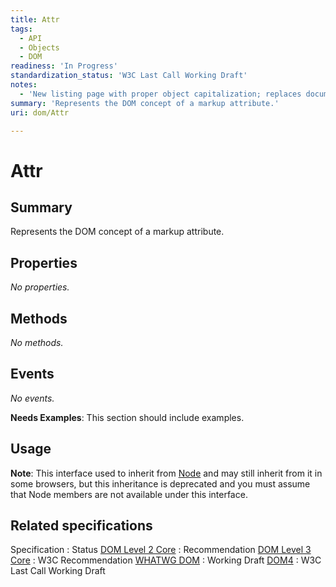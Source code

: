 ```yaml
---
title: Attr
tags:
  - API
  - Objects
  - DOM
readiness: 'In Progress'
standardization_status: 'W3C Last Call Working Draft'
notes:
  - 'New listing page with proper object capitalization; replaces document.'
summary: 'Represents the DOM concept of a markup attribute.'
uri: dom/Attr

---
```

# Attr

## Summary

Represents the DOM concept of a markup attribute.

## Properties

*No properties.*

## Methods

*No methods.*

## Events

*No events.*

**Needs Examples**: This section should include examples.

## Usage

**Note**: This interface used to inherit from [Node](/dom/Node) and may still inherit from it in some browsers, but this inheritance is deprecated and you must assume that Node members are not available under this interface.

## Related specifications

Specification
:   Status
[DOM Level 2 Core](http://www.w3.org/TR/DOM-Level-2-Core/core.html#ID-637646024)
:   Recommendation
[DOM Level 3 Core](http://www.w3.org/TR/2004/REC-DOM-Level-3-Core-20040407/core.html#ID-637646024)
:   W3C Recommendation
[WHATWG DOM](http://dom.spec.whatwg.org/#attr)
:   Working Draft
[DOM4](http://www.w3.org/TR/dom/#interface-attr)
:   W3C Last Call Working Draft

